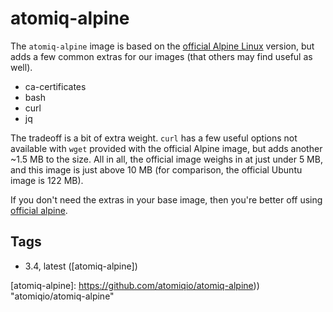 # atomiq-alpine

The `atomiq-alpine` image is based on the [official Alpine Linux][alpine]
version, but adds a few common extras for our images (that others may find
useful as well).

 * ca-certificates
 * bash
 * curl
 * jq

The tradeoff is a bit of extra weight. `curl` has a few useful options
not available with `wget` provided with the official Alpine image, but adds
another ~1.5 MB to the size. All in all, the official image weighs in at
just under 5 MB, and this image is just above 10 MB (for comparison, the
official Ubuntu image is 122 MB).

If you don't need the extras in your base image, then you're better off
using [official alpine][alpine].

## Tags

 * 3.4, latest ([atomiq-alpine])





[alpine]:         https://hub.docker.com/_/alpine/             "Official Alpine Linux Repo"
[atomiq-alpine]:  https://github.com/atomiqio/atomiq-alpine))  "atomiqio/atomiq-alpine"
